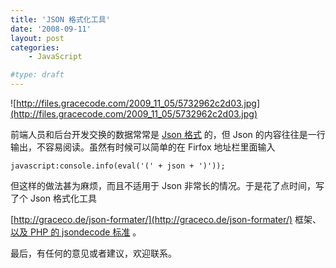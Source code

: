 ```yaml
---
title: 'JSON 格式化工具'
date: '2008-09-11'
layout: post
categories:
    - JavaScript

#type: draft
---
```


![http://files.gracecode.com/2009_11_05/5732962c2d03.jpg](http://files.gracecode.com/2009_11_05/5732962c2d03.jpg)

前端人员和后台开发交换的数据常常是  [Json 格式](http://www.json.org/) 的，但 Json 的内容往往是一行输出，不容易阅读。虽然有时候可以简单的在 Firfox 地址栏里面输入

    javascript:console.info(eval('(' + json + ')'));

但这样的做法甚为麻烦，而且不适用于 Json 非常长的情况。于是花了点时间，写了个 Json 格式化工具

 [http://graceco.de/json-formater/](http://graceco.de/json-formater/)  框架、 [以及 PHP 的 jsondecode 标准](http://developer.yahoo.com/php/howto-parseRestPhp.html) 。

最后，有任何的意见或者建议，欢迎联系。
